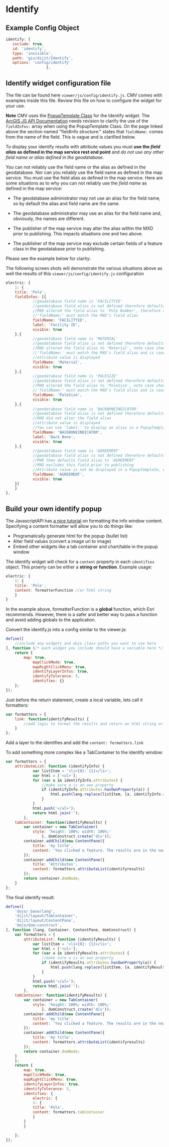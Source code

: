 # Identify

## Example Config Object
``` javascript
identify: {
   include: true,
   id: 'identify',
   type: 'invisible',
   path: 'gis/dijit/Identify',
   options: 'config/identify'
                  },
```

## Identify widget configuration file
The file can be found here `viewer/js/config/identify.js`. CMV comes with examples inside this file. Review this file on how to configure the widget for your use.

**Note** CMV uses the [PopupTemplate Class](https://developers.arcgis.com/javascript/jsapi/popuptemplate-amd.html) for the Identify widget. The  [ArcGIS JS API Documentation](https://developers.arcgis.com/javascript/jshelp/intro_popuptemplate.html) needs revision to clarify the use of the `fieldInfos:` array when using the PopupTemplate Class. On the page linked above the section named "fieldInfo structure:" states that `fieldName:` comes from the name of the field. This is vague and is clarified below.

To display your identify results with attribute values you must **use the _field alias_ as defined in the map service rest end point** and _do not use any other field name or alias defined in the geodatabase_.

You can not reliably use the field name or the alias as defined in the geodatabase. Nor can you reliably use the field name as defined in the map service. You must use the field alias as defined in the map service. Here are some situations as to why you can not reliably use the _field name_ as defined in the map service:

* The geodatabase administrator may not use an alias for the field name, so by default the alias and field name are the same.

* The geodatabase administrator may use an alias for the field name and, obviously, the names are different.

* The publisher of the map service may alter the alias within the MXD prior to publishing. This impacts situations one and two above.

* The publisher of the map service may exclude certain fields of a feature class in the geodatabase prior to publishing.

Please see the example below for clarity:

The following screen shots will demonstrate the various situations above as well the results of this `viewer/js/config/identify.js` configuration

``` javascript
electric: {
    1: {
	title: 'Pole',
	fieldInfos: [{
            //geodatabase field name is 'FACILITYID'
            //geodatabase field alias is not defined therefore defaults to 'FACILITYID'
            //MXD altered the field alias to 'Pole Number', therefore attribute value will not be displayed
            //'fieldName:' must match the MXD's field alias
            fieldName: 'FACILITYID',
            label: 'Facility ID',
            visible: true
	},{
            //geodatabase field name is 'MATERIAL'
            //geodatabase field alias is not defined therefore defaults to 'MATERIAL'
            //MXD altered the field alias to 'Material', note case change
            //'fieldName:' must match the MXD's field alias and is case sensitive
            //attribute value is displayed
            fieldName: 'Material',
            visible: true					
	},{
            //geodatabase field name is 'POLESIZE'
            //geodatabase field alias is not defined therefore defaults to 'POLESIZE'
            //MXD altered the field alias to 'PoleSize', note case change, and attribute value is not displayed
            //'fieldName:' must match the MXD's field alias and is case sensitive
            fieldName: 'PoleSize',
            visible: true					
	},{
            //geodatabase field name is 'BACKBONEINDICATOR'
            //geodatabase field alias is not defined therefore defaults to 'BACKBONEINDICATOR'
            //MXD did not alter the field alias
            //attribute value is displayed
            //You can use 'label:' to display an alias in a PopupTemplate
            fieldName: 'BACKBONEINDICATOR',
            label: 'Back Bone',
            visible: true					
	},{
            //geodatabase field name is 'AGREEMENT'
            //geodatabase field alias is not defined therefore defaults to 'AGREEMENT'
            //MXD then defaults field alias to 'AGREEMENT'
            //MXD excludes this field prior to publishing
            //Attribute value is not be displayed in a PopupTemplate, even though 'fieldName:' matches alis in MXD
            fieldName: 'AGREEMENT',
            visible: true					
	}]
    }
},
```

## Build your own identify popup

The JavascriptAPI has [a nice tutorial](https://developers.arcgis.com/javascript/jshelp/intro_formatinfowindow.html) on formatting the info window content. Specifying a content formatter will allow you to do things like:
* Programatically generate html for the popup (bullet list)
* Alter field values (convert a image url to image)
* Embed other widgets like a tab container and chart/table in the popup window

The identify widget will check for a `content` property in each `identifies` object. This proerty can be either a **string or function**.
Example usage:
``` javascript
electric: {
    1: {
	title: 'Pole',
	content: formatterFunction //or html string
	}
}
```

In the example above, formatterFunction is a **global** function, which Esri recommends. However, there is a safer and better way to pass a function and avoid adding globals to the application.

Convert the identify.js into a config similar to the viewer.js:
```JavaScript
define([
	//include any widgets and dojo class paths you want to use here
], function (/* each widget you include should have a variable here */) {
	return {
		map: true,
	        mapClickMode: true,
	        mapRightClickMenu: true,
	        identifyLayerInfos: true,
	        identifyTolerance: 5,
	        identifies: {}
	};
});
```
Just before the return statement, create a local variable, lets call it formatters:
```JavaScript
var formatters = {
	link: function(identifyResults) {
		//add logic to format the results and return an html string or domNode
	}
};
```

Add a layer to the identifies and add the `content: formatters.link`

To add something more complex like a TabContainer to the identify window:
```JavaScript
var formatters = {
	attributeList: function (identifyInfo) {
            var listItem = '<li>{0}: {1}</li>';
            var html = ['<ul>'];
            for (var a in identifyInfo.attributes) {
                //make sure a is an own property
                if (identifyInfo.attributes.hasOwnProperty(a)) {
                    html.push(lang.replace(listItem, [a, identifyInfo.attributes[a]]));
                }
            }
            html.push('</ul>');
            return html.join('');
        },
	tabContainer: function(identifyResults) {
		var container = new TabContainer(
			style: 'height: 100%; width: 100%;'
                }, domConstruct.create('div'));
		container.addChild(new ContentPane({
			title: 'my title',
			content: 'You clicked a feature. The results are in the next tab'
		});
		container.addChild(new ContentPane({
			title: 'Attributes',
			content: formatters.attributeList(identifyresults)
		});
		return container.domNode;
	}
};
```

The final identify result:
```JavaScript
define([
    'dojo/_base/lang',
    'dijit/layout/TabContainer',
    'dijit/layout/ContentPane',
    'dojo/dom-construct',
], function (lang, Container, ContentPane, domConstruct) {
    var formatters = {
        attributeList: function (identifyResults) {
            var listItem = '<li>{0}: {1}</li>';
            var html = ['<ul>'];
            for (var a in identifyResults.attributes) {
                //make sure a is an own property
                if (identifyResults.attributes.hasOwnProperty(a)) {
                    html.push(lang.replace(listItem, [a, identifyResults.attributes[a]]));
                }
            }
            html.push('</ul>');
            return html.join('');
        },
	tabContainer: function(identifyResults) {
		var container = new TabContainer(
			style: 'height: 100%; width: 100%;'
                }, domConstruct.create('div'));
		container.addChild(new ContentPane({
			title: 'my title',
			content: 'You clicked a feature. The results are in the next tab'
		});
		container.addChild(new ContentPane({
			title: 'my title',
			content: formatters.attributeList(identifyresults)
		});
		return container.domNode;
	}
    };
    return {
        map: true,
        mapClickMode: true,
        mapRightClickMenu: true,
        identifyLayerInfos: true,
        identifyTolerance: 5,
        identifies: {
	        electric: {
		    1: {
			title: 'Pole',
			content: formatters.tabContainer
			}
		}
        }

    };
});
```

